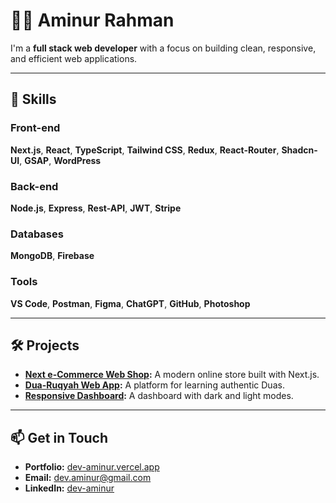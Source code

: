 # 👨‍💻 Aminur Rahman

I'm a **full stack web developer** with a focus on building clean, responsive, and efficient web applications.

---

## 🔧 Skills

### Front-end
**Next.js**, **React**, **TypeScript**, **Tailwind CSS**, **Redux**, **React-Router**, **Shadcn-UI**, **GSAP**, **WordPress**

### Back-end
**Node.js**, **Express**, **Rest-API**, **JWT**, **Stripe**

### Databases
**MongoDB**, **Firebase**

### Tools
**VS Code**, **Postman**, **Figma**, **ChatGPT**, **GitHub**, **Photoshop**

---

## 🛠️ Projects

- **[Next e-Commerce Web Shop](#):** A modern online store built with Next.js.
- **[Dua-Ruqyah Web App](#):** A platform for learning authentic Duas.
- **[Responsive Dashboard](#):** A dashboard with dark and light modes.

---

## 📫 Get in Touch

- **Portfolio:** [dev-aminur.vercel.app](https://dev-aminur.vercel.app/)
- **Email:** dev.aminur@gmail.com
- **LinkedIn:** [dev-aminur](https://www.linkedin.com/in/dev-aminur/)
